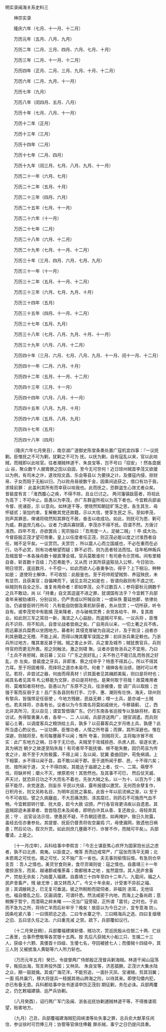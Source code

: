 <!-- { "loadSidebar": true } -->
明实录闽海关系史料三

　　神宗实录

　　隆庆六年（七月、十一月、十二月）

　　万历元年（五月、八月、九月）

　　万历二年（二月、三月、四月、六月、七月、十月）

　　万历三年（二月、十一月、十二月）

　　万历四年（正月、二月、三月、九月、十月、十二月）

　　万历六年（二月、九月、十一月）

　　万历七年（九月）

　　万历八年（闰四月、五月、八月）

　　万历十年（七月、八月、十一月）

　　万历十二年（正月）

　　万历十三年（三月）

　　万历十四年（二月）

　　万历十七年（二月、四月）

　　万历十九年（闰三月、七月、八月、九月、十一月）

　　万历二十一年（六月、七月）

　　万历二十二年（五月、十月）

　　万历二十三年（四月、六月）

　　万历二十五年（七月、十一月）

　　万历二十六年（十一月）

　　万历二十七年（二月）

　　万历二十八年（六月、十二月）

　　万历二十九年（七月、十一月、十二月）

　　万历三十年（三月、四月、六月、七月、九月）

　　万历三十一年（十一月）

　　万历三十二年（五月、十一月、十二月）

　　万历三十三年（六月、七月、九月、十月）

　　万历三十四年（五月）

　　万历三十五年（四月、十一月、十二月）

　　万历三十七年（五月、九月）

　　万历三十八年（七月、八月、九月、十月、十一月）

　　万历三十九年（六月、八月、十二月）

　　万历四十年（三月、六月、七月、八月、九月、十一月、闰十一月、十二月）

　　万历四十一年（二月、六月、十月）

　　万历四十二年（五月、十一月、十二月）

　　万历四十三年（三月、十一月）

　　万历四十四年（六月、八月、十一月）

　　万历四十五年（八月、九月、十月）

　　万历四十六年（五月、八月、九月）

　　万历四十七年（五月）

　　万历四十八年（四月）

　　〔隆庆六年七月癸丑〕，南京湖广道御史陈堂条奏处置广寇机宜四事：『一议抚剿。臣惟抚之不可为剿，犹剿之不可为 
抚。以抚为剿，自有寇乱以来，官以此啖贼，而贼即以此啖官。往者潮贼林道干、朱良宝等，岂不号曰「招安」！然各盘据山 
谷，聚众数千人据膏腴之田以自固，至今无可奈何！近日琼州贼首李茂又欲援以为例，有司未之许，遂攻陷文昌、乐会等县以 
为要挟之计。及倭寇内侵，掠财帛、子女而阻于无船以归，乃以败舟易彼数千金，因乘间追获之，借口有功于我，求赎前罪： 
此盖利其所有而幸获以啖我也。此而抚之，恐群盗生心效尤者众矣。昔裴度有言：「淮西腹心之疾，不得不除，且业已讨之。 
两河藩镇跋扈者，将视此为高下；不可中止。臣愚以为李茂，亦广东群盗所视以为高下者也。今宜敕兵部谕令督、抚诸臣，示 
以意向。如林道干等，使晓然知朝廷旷荡之恩，各生其生、毋怀疑贰；渐加约束，复解散其党还故籍，示以大信，使享生民之 
乐。至如李茂，则声其罪恶，俾诸将晓然知其罪在不赦，奋击以收成功。如此，则抚可为恩、剿可为威，群盗庶几格心。议者 
乃谓兵寡财匮，李茂亦不得不抚。窃谓不然。方唐讨准西，四年不克，亦欲罢兵；宪宗独曰：「吾用度一人，足破二贼」！卒 
成大功。今督臣殷正茂才望可倚重，皇上以任度者任正茂，则正茂必能以度之讨淮西者自任，贼不足平矣。一议赏罚。夫赏罚 
，所以震人心而立国威也，不必在重而在必行。功不必赏，则有功者觖望而疑；罪不必罚，则为恶者轻法而怙。往年柘林叛兵 
及贼首曾一本各操舟数十艘直薄会城，官兵莫敢谁何！有司悬令示赏格。间有里粮自奋，斩首数十百级；乃忍弗能予，又从而 
计其所获盗赃括入公帑，今日验功、明日领赏，逡巡数月，十不偿一。如此而欲人心奋勇争功，得乎？上下相沿，种种如是； 
遂使将士解体，不可收拾：此殷鉴也。至于将帅观望贼势、养寇殃民，未有显罚，且获美官；自偏裨而下，诚见主将之如是也 
，皆谓向敌则有不虞之忧、纵贼则有自全之乐，谁复肯用命者！即如李茂，众不过数百人；参将晏秋元拥数千之兵不敢动，尚 
以「持重」自文其逗遛不进之罪，犹谓国有法乎？今宜敕下兵部查年来被劾诸将，分别议处，仍严责成以歼贼自效；一或纵佚 
蔓延他郡，依律处治。仍谕督臣转行所司：凡有能自防御及乘机斩获者，务从信赏；一切所获，听令自有。或李茂党中有能擒 
茂来降者，亦与破格赏赉；余党各给牛、种，复其故业。如此则三军之耳目一新，海滨之人心益励，而盗贼可平矣。一议兵将 
。臣惟兵不识将、将不知兵，自昔论战者尝病之矣。广自用兵以来，一切土著之兵不练，而远募浙兵糜费以坐困地方。募者利 
其侵克冒破为自润之计，及于败没；战者亦利其册籍之无稽、不能上闻，而得以掩其覆军误国之罪：初非浙兵果足赖也。乃浙 
兵所过地方，罹其害反甚于贼。贼之害止乡郊，兵之害及城市；贼犹畏官兵，兵则恃官府而更无所畏。拒之则触法，激之则啸 
聚。议者亦尝咎浙兵之不宜用，乃曰「土兵不肯拒贼，故召募；又曰「广东之民好乱」；夫不咎己不能已乱而咎民之好乱，亦 
左矣。昔裴度之牙兵，非即淮、蔡之戍卒乎？特患不得其心，所以不得其力耳。至于将固难得，而择将之道亦未易尽。何者？ 
缙绅各有治绩，随时可以考见。若将，非尝试之器，何由而得真材！识其面者见其赭颜美髯，则曰是将材也；闻其名者见其书 
札公移能为文辞，亦曰是将材也。是果何取于将哉！故莫难用者将、莫难知者将材也。臣愚以为广东原不乏兵，往浙被倭，尝 
调广兵以取胜；岂强于客而反弱于主！且广东各县则有打手、刀手、惠、潮则有壮快、海夫，琼州则有黎兵，皆强悍足任驱使 
。今地方残敝，民益无赖；增一土兵，是亦减一土贼也。若夫择将，亦各有长。议者以为今东南名将莫如戚继光，今移镇蓟、 
辽，西北非其所习，无以自见；谓宜暂借镇广东。仍行东南各省巡按专以急缺将材，着实访试，务得智勇兼人者，各举一、二 
人以闻，兵部咨送两广，随官调遣。而兵则留心土著，以调度客兵之粮饷给土兵，孰多？以召募客兵之岁月练土兵，孰便？此 
所当虚心酌议也。一议功罪。臣惟功者，人情之所夸喜；而罪，其所深避也。惟在深避，则贼将至，有司每壅蔽不以闻；惟所 
夸喜，则贼将灭，主将每诈冒不核实：此广东地方之祸，日寻于无已也。夫贼至于攻城掠邑、杀虏人民、驱逐长吏，其为祸岂 
朝夕之故遂至陷失哉！有司者早不能抚循、继不能失散，因仍苟且为传舍之计，故不至于大败极露，不得上闻；及以闻，犹冀 
委曲回护，苟免祸谪。上下相蒙，乡不得以闻于县，县不敢以闻于郡。至于道所闻于郡、邑，十不得六矣；抚、按所闻于道， 
又十不得四矣。其能达于庙廊之上者，仅一、二耳。萌孽不伐，将缺斧柯；爝火不灭，燎原若何！其势然也。及其事不可巳， 
然后仗天威、声天讨，犹恐异日功之不大而名不着也，先张大贼之名，以一为十、以百为千；擒获不能尽，余党遂逸，则妄杀 
平民以充级，露布报捷以邀赏。无何而余孽复作，日积月长，则又另称名目，为明年巡抚之事矣。此皆十年以前流祸之渐，以 
至于今不可收拾。譬之久病廱疽，不大忍痛洗割、涤其腐烂，则药石不可施而气血不畅。今宜敕部转行督、抚大臣，趁今大赦 
诏颁，严行各官毋更讳疾以自遗患。其盗贼踪迹未甚章者、昔尝隐忍未及闻者，即明白许其从善、复还故业，毋轻弃其民；守 
、巡官设法示信，使愚民不疑，不负朝廷德意。如再掩护，致日久败露，虽经去任亦重参处。其提督、抚臣仍督责将佐空巢捣 
穴，毋使漏网，致遗他日祸患；然后论功，叙次升赏。如此则庶几壅蔽不行、诈冒不作，而贼可平矣』。兵部覆请，上是之。

　　〔十一月戊申〕，兵科给事中李熙言：『今志士谋臣焦心疚怀为国家抱长远之虑者，孰不曰北虏、南夷。以臣度之，俺答 
贡而边戒常严，广寇张而荡平无期；北未若南之可忧也。南之可忧，又不独广东一省也。夫无事则偷惰玩惕，有急则仓卒支吾 
：吾人之情也。美货甘食则来，食尽货竭则徙：寇之情也。自嘉靖三十一年倭掠浙东，而吴、越诸郡咸罹荼毒；南都根本之地 
，岌然震惊。其人民庐舍畜产，焚劫无余矣；乃始蔓入福建。自嘉靖三十四年至四十二年八、九载间，福之人民庐舍畜产，残 
破尤惨；故又转而入广。今又十年余矣，计受害不异前之福、浙；其调敝耗乏，巳无复可垂涎。彼之所睨盼而窥伺者，非福则 
浙耳，无他往也。福自倭乱之后，区画调度，可谓纤悉。然法咸密于内地，而海上之备尚疏；意稍懈于暂宁，而潜萌之衅未睹 
——况当广寇旁窥，正所谓「震邻」之时也。于此而不急为之所，将待亡羊而后补牢乎？晚矣！故臣以为今日之计，宜专意海 
防』。因条吃紧六事：一曰慎把总之选、二曰专水寨之守、三曰精海兵之选、四曰复烟墩之旧、五曰坚久任之法、六曰重克减 
之禁。疏下，兵部覆如议行。

　　〔十二月癸丑朔〕，兵部覆福建擒斩倭、贼功次，赏巡抚殷从俭银二十两、纻丝二表里，佥事乔懋敬等各赏银十五两。按 
先后凡获贼大小船三只、生擒二十三人，获级十六颗、真倭首十四级、生倭七名，夺回被掳七人；而倭贼十四级中，其三人则 
又被掳渔人黄聪等六人所力斩也。

　　〔万历元年五月〕癸巳，令提督两广侍郎殷正茂督兵剿海贼。林道干闻山寇荡平，叛招出海，驾言奔投外国；又林凤、 
朱良宝等，济恶猖獗。正茂计大集水陆之众，期一鼓就擒。其或广海茫洋，不能穷追，一面扑灭凤、宝诸贼，剪其羽翼；一面 
捣共巢穴，移大将提兵一枝据其倚山跨海之险，以待其来。即使勾倭内犯，亦已有备无患。兵科都给事中张书遂请申饬正茂刻 
期征剿，务在必诛。兵部两覆之，仍乞敕福建镇、巡严兵协剿。

　　〔八月癸酉〕，诏行两广军门及闽、浙各巡抚协剿逋贼林道干等，不得推诿观望，贻害地方。

　　〔九月〕己丑，兵部覆福建海贼犯闾峡澳等处失事之罪，总兵俞大猷革任闲住、参议徐时可罚俸三月；协管等官俱住俸戴 
罪杀贼，事宁之日仍提问具奏。

